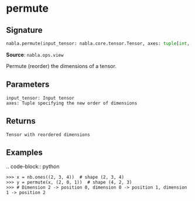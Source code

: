 # permute

## Signature

```python
nabla.permute(input_tensor: nabla.core.tensor.Tensor, axes: tuple[int, ...]) -> nabla.core.tensor.Tensor
```

**Source**: `nabla.ops.view`

Permute (reorder) the dimensions of a tensor.

Parameters
----------
    input_tensor: Input tensor
    axes: Tuple specifying the new order of dimensions

Returns
-------
    Tensor with reordered dimensions

Examples
--------

.. code-block:: python

    >>> x = nb.ones((2, 3, 4))  # shape (2, 3, 4)
    >>> y = permute(x, (2, 0, 1))  # shape (4, 2, 3)
    >>> # Dimension 2 -> position 0, dimension 0 -> position 1, dimension 1 -> position 2

